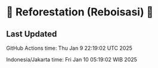 
# 🌳 Reforestation (Reboisasi) 🌲

## Last Updated

GitHub Actions time: Thu Jan  9 22:19:02 UTC 2025

Indonesia/Jakarta time: Fri Jan 10 05:19:02 WIB 2025
